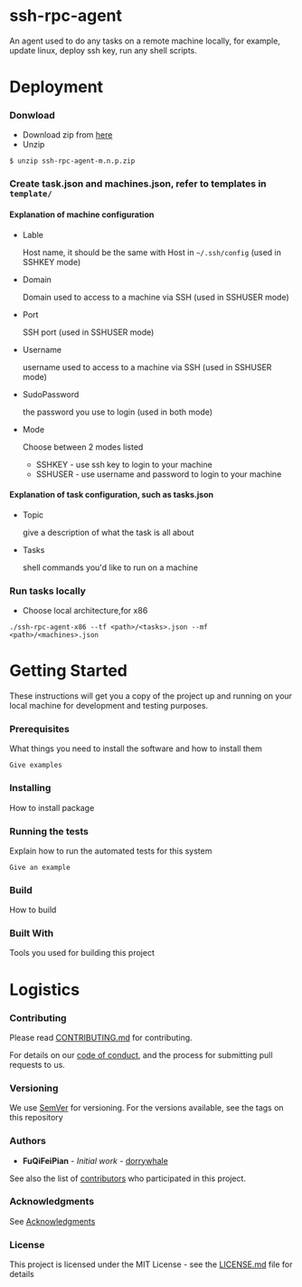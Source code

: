 # ssh-rpc-agent 

An agent used to do any tasks on a remote machine locally, for example, update linux, deploy ssh key, run any shell scripts. 

# Deployment

### Donwload 

* Download zip from [here](https://github.com/FuQiFeiPian/ssh-rpc-agent/releases)
* Unzip

```
$ unzip ssh-rpc-agent-m.n.p.zip
```

### Create task.json and machines.json, refer to templates in `template/`

#### Explanation of machine configuration

* Lable

  Host name, it should be the same with Host in `~/.ssh/config` (used in SSHKEY mode)

* Domain 

  Domain used to access to a machine via SSH (used in SSHUSER mode)

* Port

  SSH port (used in SSHUSER mode)

* Username 

  username used to access to a machine via SSH (used in SSHUSER mode)

* SudoPassword 

  the password you use to login (used in both mode)

* Mode 

	Choose between 2 modes listed
   * SSHKEY - use ssh key to login to your machine
   * SSHUSER - use username and password to login to your machine
		

#### Explanation of task configuration, such as tasks.json

* Topic 

  give a description of what the task is all about

* Tasks 

  shell commands you'd like to run on a machine
	

### Run tasks locally

* Choose local architecture,for x86

```
./ssh-rpc-agent-x86 --tf <path>/<tasks>.json --mf <path>/<machines>.json
```

# Getting Started

These instructions will get you a copy of the project up and running on your local machine for development and testing purposes. 

### Prerequisites

What things you need to install the software and how to install them

```
Give examples
```

### Installing

How to install package


### Running the tests

Explain how to run the automated tests for this system

```
Give an example
```


### Build

How to build

### Built With

Tools you used for building this project

# Logistics

### Contributing

Please read [CONTRIBUTING.md](https://github.com/FuQiFeiPian/ssh-rpc-agent/blob/master/docs/CONTRIBUTING.md) for contributing.

For details on our [code of conduct](https://github.com/FuQiFeiPian/ssh-rpc-agent/blob/master/docs/CODE_OF_CONDUCT.md), and the process for submitting pull requests to us.

### Versioning

We use [SemVer](http://semver.org/) for versioning. For the versions available, see the tags on this repository

### Authors

* **FuQiFeiPian** - *Initial work* - [dorrywhale](https://github.com/dorrywhale)

See also the list of [contributors](https://github.com/FuQiFeiPian/ssh-rpc-agent/graphs/contributors) who participated in this project.

### Acknowledgments

See [Acknowledgments](https://github.com/FuQiFeiPian/ssh-rpc-agent/blob/master/docs/ACKNOWLEDGMENTS.md)


### License

This project is licensed under the MIT License - see the [LICENSE.md](https://github.com/FuQiFeiPian/ssh-rpc-agent/blob/master/LICENSE.md) file for details


